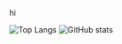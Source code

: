 hi

![Top Langs](https://github-readme-stats.vercel.app/api/top-langs/?username=ldsvrn&theme=gruvbox&show_icons=true)
![GitHub stats](https://github-readme-stats.vercel.app/api?username=ldsvrn&show_icons=true&theme=gruvbox)

<!--
**ldsvrn/ldsvrn** is a ✨ _special_ ✨ repository because its `README.md` (this file) appears on your GitHub profile.

Here are some ideas to get you started:

- 🔭 I’m currently working on writing a good and usable awesomewm config.

- 🔭 I’m currently working on ...
- 🌱 I’m currently learning ...
- 👯 I’m looking to collaborate on ...
- 🤔 I’m looking for help with ...
- 💬 Ask me about ...
- 📫 How to reach me: ...
- 😄 Pronouns: ...
- ⚡ Fun fact: ...
-->
